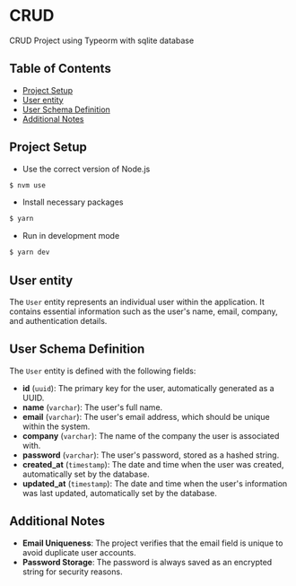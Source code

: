 <h1> CRUD </h1>

CRUD Project using Typeorm with sqlite database

<h2> Table of Contents</h2>

- [Project Setup](#project-setup)
- [User entity](#user-entity)
- [User Schema Definition](#user-schema-definition)
- [Additional Notes](#additional-notes)

## Project Setup

- Use the correct version of Node.js

```bash
$ nvm use
```

- Install necessary packages

```bash
$ yarn
```

- Run in development mode

```bash
$ yarn dev
```

## User entity

The `User` entity represents an individual user within the application. It contains essential information such as the user's name, email, company, and authentication details.

## User Schema Definition

The `User` entity is defined with the following fields:

- **id** (`uuid`): The primary key for the user, automatically generated as a UUID.
- **name** (`varchar`): The user's full name.
- **email** (`varchar`): The user's email address, which should be unique within the system.
- **company** (`varchar`): The name of the company the user is associated with.
- **password** (`varchar`): The user's password, stored as a hashed string.
- **created_at** (`timestamp`): The date and time when the user was created, automatically set by the database.
- **updated_at** (`timestamp`): The date and time when the user's information was last updated, automatically set by the database.

## Additional Notes

- **Email Uniqueness**: The project verifies that the email field is unique to avoid duplicate user accounts.
- **Password Storage**: The password is always saved as an encrypted string for security reasons.
